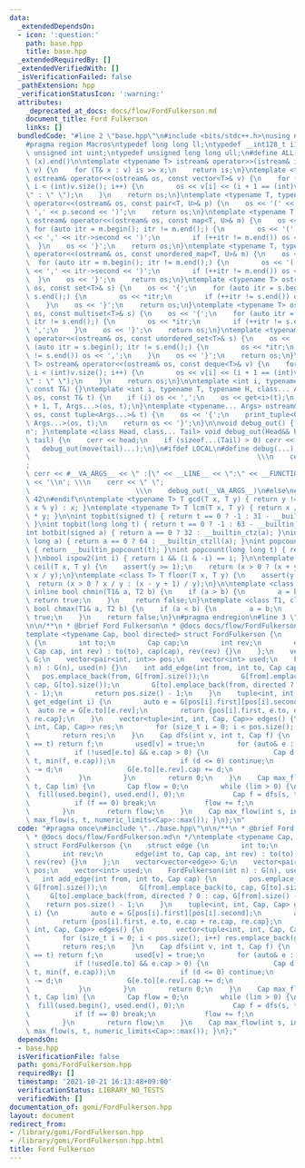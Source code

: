 ```yaml
---
data:
  _extendedDependsOn:
  - icon: ':question:'
    path: base.hpp
    title: base.hpp
  _extendedRequiredBy: []
  _extendedVerifiedWith: []
  _isVerificationFailed: false
  _pathExtension: hpp
  _verificationStatusIcon: ':warning:'
  attributes:
    _deprecated_at_docs: docs/flow/FordFulkerson.md
    document_title: Ford Fulkerson
    links: []
  bundledCode: "#line 2 \"base.hpp\"\n#include <bits/stdc++.h>\nusing namespace std;\n\
    #pragma region Macros\ntypedef long long ll;\ntypedef __int128_t i128;\ntypedef\
    \ unsigned int uint;\ntypedef unsigned long long ull;\n#define ALL(x) (x).begin(),\
    \ (x).end()\n\ntemplate <typename T> istream& operator>>(istream& is, vector<T>&\
    \ v) {\n    for (T& x : v) is >> x;\n    return is;\n}\ntemplate <typename T>\
    \ ostream& operator<<(ostream& os, const vector<T>& v) {\n    for (int i = 0;\
    \ i < (int)v.size(); i++) {\n        os << v[i] << (i + 1 == (int)v.size() ? \"\
    \" : \" \");\n    }\n    return os;\n}\ntemplate <typename T, typename U> ostream&\
    \ operator<<(ostream& os, const pair<T, U>& p) {\n    os << '(' << p.first <<\
    \ ',' << p.second << ')';\n    return os;\n}\ntemplate <typename T, typename U>\
    \ ostream& operator<<(ostream& os, const map<T, U>& m) {\n    os << '{';\n   \
    \ for (auto itr = m.begin(); itr != m.end();) {\n        os << '(' << itr->first\
    \ << ',' << itr->second << ')';\n        if (++itr != m.end()) os << ',';\n  \
    \  }\n    os << '}';\n    return os;\n}\ntemplate <typename T, typename U> ostream&\
    \ operator<<(ostream& os, const unordered_map<T, U>& m) {\n    os << '{';\n  \
    \  for (auto itr = m.begin(); itr != m.end();) {\n        os << '(' << itr->first\
    \ << ',' << itr->second << ')';\n        if (++itr != m.end()) os << ',';\n  \
    \  }\n    os << '}';\n    return os;\n}\ntemplate <typename T> ostream& operator<<(ostream&\
    \ os, const set<T>& s) {\n    os << '{';\n    for (auto itr = s.begin(); itr !=\
    \ s.end();) {\n        os << *itr;\n        if (++itr != s.end()) os << ',';\n\
    \    }\n    os << '}';\n    return os;\n}\ntemplate <typename T> ostream& operator<<(ostream&\
    \ os, const multiset<T>& s) {\n    os << '{';\n    for (auto itr = s.begin();\
    \ itr != s.end();) {\n        os << *itr;\n        if (++itr != s.end()) os <<\
    \ ',';\n    }\n    os << '}';\n    return os;\n}\ntemplate <typename T> ostream&\
    \ operator<<(ostream& os, const unordered_set<T>& s) {\n    os << '{';\n    for\
    \ (auto itr = s.begin(); itr != s.end();) {\n        os << *itr;\n        if (++itr\
    \ != s.end()) os << ',';\n    }\n    os << '}';\n    return os;\n}\ntemplate <typename\
    \ T> ostream& operator<<(ostream& os, const deque<T>& v) {\n    for (int i = 0;\
    \ i < (int)v.size(); i++) {\n        os << v[i] << (i + 1 == (int)v.size() ? \"\
    \" : \" \");\n    }\n    return os;\n}\n\ntemplate <int i, typename T> void print_tuple(ostream&,\
    \ const T&) {}\ntemplate <int i, typename T, typename H, class... Args> void print_tuple(ostream&\
    \ os, const T& t) {\n    if (i) os << ',';\n    os << get<i>(t);\n    print_tuple<i\
    \ + 1, T, Args...>(os, t);\n}\ntemplate <typename... Args> ostream& operator<<(ostream&\
    \ os, const tuple<Args...>& t) {\n    os << '{';\n    print_tuple<0, tuple<Args...>,\
    \ Args...>(os, t);\n    return os << '}';\n}\n\nvoid debug_out() { cerr << '\\\
    n'; }\ntemplate <class Head, class... Tail> void debug_out(Head&& head, Tail&&...\
    \ tail) {\n    cerr << head;\n    if (sizeof...(Tail) > 0) cerr << \", \";\n \
    \   debug_out(move(tail)...);\n}\n#ifdef LOCAL\n#define debug(...)           \
    \                                                        \\\n    cerr << \" \"\
    ;                                                                     \\\n   \
    \ cerr << #__VA_ARGS__ << \" :[\" << __LINE__ << \":\" << __FUNCTION__ << \"]\"\
    \ << '\\n'; \\\n    cerr << \" \";                                           \
    \                          \\\n    debug_out(__VA_ARGS__)\n#else\n#define debug(...)\
    \ 42\n#endif\n\ntemplate <typename T> T gcd(T x, T y) { return y != 0 ? gcd(y,\
    \ x % y) : x; }\ntemplate <typename T> T lcm(T x, T y) { return x / gcd(x, y)\
    \ * y; }\n\nint topbit(signed t) { return t == 0 ? -1 : 31 - __builtin_clz(t);\
    \ }\nint topbit(long long t) { return t == 0 ? -1 : 63 - __builtin_clzll(t); }\n\
    int botbit(signed a) { return a == 0 ? 32 : __builtin_ctz(a); }\nint botbit(long\
    \ long a) { return a == 0 ? 64 : __builtin_ctzll(a); }\nint popcount(signed t)\
    \ { return __builtin_popcount(t); }\nint popcount(long long t) { return __builtin_popcountll(t);\
    \ }\nbool ispow2(int i) { return i && (i & -i) == i; }\n\ntemplate <class T> T\
    \ ceil(T x, T y) {\n    assert(y >= 1);\n    return (x > 0 ? (x + y - 1) / y :\
    \ x / y);\n}\ntemplate <class T> T floor(T x, T y) {\n    assert(y >= 1);\n  \
    \  return (x > 0 ? x / y : (x - y + 1) / y);\n}\n\ntemplate <class T1, class T2>\
    \ inline bool chmin(T1& a, T2 b) {\n    if (a > b) {\n        a = b;\n       \
    \ return true;\n    }\n    return false;\n}\ntemplate <class T1, class T2> inline\
    \ bool chmax(T1& a, T2 b) {\n    if (a < b) {\n        a = b;\n        return\
    \ true;\n    }\n    return false;\n}\n#pragma endregion\n#line 3 \"gomi/FordFulkerson.hpp\"\
    \n\n/**\n * @brief Ford Fulkerson\n * @docs docs/flow/FordFulkerson.md\n */\n\
    template <typename Cap, bool directed> struct FordFulkerson {\n    struct edge\
    \ {\n        int to;\n        Cap cap;\n        int rev;\n        edge(int to,\
    \ Cap cap, int rev) : to(to), cap(cap), rev(rev) {}\n    };\n    vector<vector<edge>>\
    \ G;\n    vector<pair<int, int>> pos;\n    vector<int> used;\n    FordFulkerson(int\
    \ n) : G(n), used(n) {}\n    int add_edge(int from, int to, Cap cap) {\n     \
    \   pos.emplace_back(from, G[from].size());\n        G[from].emplace_back(to,\
    \ cap, G[to].size());\n        G[to].emplace_back(from, directed ? 0 : cap, G[from].size()\
    \ - 1);\n        return pos.size() - 1;\n    }\n    tuple<int, int, Cap, Cap>\
    \ get_edge(int i) {\n        auto e = G[pos[i].first][pos[i].second];\n      \
    \  auto re = G[e.to][e.rev];\n        return {pos[i].first, e.to, e.cap + re.cap,\
    \ re.cap};\n    }\n    vector<tuple<int, int, Cap, Cap>> edges() {\n        vector<tuple<int,\
    \ int, Cap, Cap>> res;\n        for (size_t i = 0; i < pos.size(); i++) res.emplace_back(get_edge(i));\n\
    \        return res;\n    }\n    Cap dfs(int v, int t, Cap f) {\n        if (v\
    \ == t) return f;\n        used[v] = true;\n        for (auto& e : G[v]) {\n \
    \           if (!used[e.to] && e.cap > 0) {\n                Cap d = dfs(e.to,\
    \ t, min(f, e.cap));\n                if (d <= 0) continue;\n                e.cap\
    \ -= d;\n                G[e.to][e.rev].cap += d;\n                return d;\n\
    \            }\n        }\n        return 0;\n    }\n    Cap max_flow(int s, int\
    \ t, Cap lim) {\n        Cap flow = 0;\n        while (lim > 0) {\n          \
    \  fill(used.begin(), used.end(), 0);\n            Cap f = dfs(s, t, lim);\n \
    \           if (f == 0) break;\n            flow += f;\n            lim -= f;\n\
    \        }\n        return flow;\n    }\n    Cap max_flow(int s, int t) { return\
    \ max_flow(s, t, numeric_limits<Cap>::max()); }\n};\n"
  code: "#pragma once\n#include \"../base.hpp\"\n\n/**\n * @brief Ford Fulkerson\n\
    \ * @docs docs/flow/FordFulkerson.md\n */\ntemplate <typename Cap, bool directed>\
    \ struct FordFulkerson {\n    struct edge {\n        int to;\n        Cap cap;\n\
    \        int rev;\n        edge(int to, Cap cap, int rev) : to(to), cap(cap),\
    \ rev(rev) {}\n    };\n    vector<vector<edge>> G;\n    vector<pair<int, int>>\
    \ pos;\n    vector<int> used;\n    FordFulkerson(int n) : G(n), used(n) {}\n \
    \   int add_edge(int from, int to, Cap cap) {\n        pos.emplace_back(from,\
    \ G[from].size());\n        G[from].emplace_back(to, cap, G[to].size());\n   \
    \     G[to].emplace_back(from, directed ? 0 : cap, G[from].size() - 1);\n    \
    \    return pos.size() - 1;\n    }\n    tuple<int, int, Cap, Cap> get_edge(int\
    \ i) {\n        auto e = G[pos[i].first][pos[i].second];\n        auto re = G[e.to][e.rev];\n\
    \        return {pos[i].first, e.to, e.cap + re.cap, re.cap};\n    }\n    vector<tuple<int,\
    \ int, Cap, Cap>> edges() {\n        vector<tuple<int, int, Cap, Cap>> res;\n\
    \        for (size_t i = 0; i < pos.size(); i++) res.emplace_back(get_edge(i));\n\
    \        return res;\n    }\n    Cap dfs(int v, int t, Cap f) {\n        if (v\
    \ == t) return f;\n        used[v] = true;\n        for (auto& e : G[v]) {\n \
    \           if (!used[e.to] && e.cap > 0) {\n                Cap d = dfs(e.to,\
    \ t, min(f, e.cap));\n                if (d <= 0) continue;\n                e.cap\
    \ -= d;\n                G[e.to][e.rev].cap += d;\n                return d;\n\
    \            }\n        }\n        return 0;\n    }\n    Cap max_flow(int s, int\
    \ t, Cap lim) {\n        Cap flow = 0;\n        while (lim > 0) {\n          \
    \  fill(used.begin(), used.end(), 0);\n            Cap f = dfs(s, t, lim);\n \
    \           if (f == 0) break;\n            flow += f;\n            lim -= f;\n\
    \        }\n        return flow;\n    }\n    Cap max_flow(int s, int t) { return\
    \ max_flow(s, t, numeric_limits<Cap>::max()); }\n};"
  dependsOn:
  - base.hpp
  isVerificationFile: false
  path: gomi/FordFulkerson.hpp
  requiredBy: []
  timestamp: '2021-10-21 16:13:48+09:00'
  verificationStatus: LIBRARY_NO_TESTS
  verifiedWith: []
documentation_of: gomi/FordFulkerson.hpp
layout: document
redirect_from:
- /library/gomi/FordFulkerson.hpp
- /library/gomi/FordFulkerson.hpp.html
title: Ford Fulkerson
---
```

